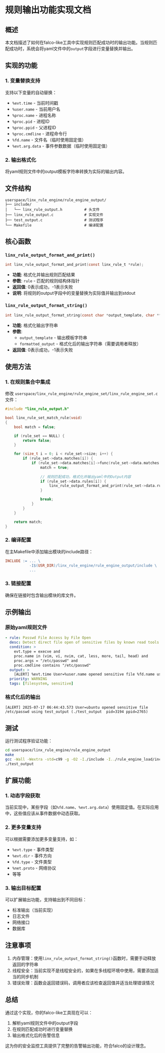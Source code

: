 # 规则输出功能实现文档

## 概述

本文档描述了如何在falco-like工具中实现规则匹配成功时的输出功能。当规则匹配成功时，系统会将yaml文件中的`output`字段进行变量替换并输出。

## 实现的功能

### 1. 变量替换支持

支持以下变量的自动替换：
- `%evt.time` - 当前时间戳
- `%user.name` - 当前用户名
- `%proc.name` - 进程名称
- `%proc.pid` - 进程ID
- `%proc.ppid` - 父进程ID
- `%proc.cmdline` - 进程命令行
- `%fd.name` - 文件名（临时使用固定值）
- `%evt.arg.data` - 事件参数数据（临时使用固定值）

### 2. 输出格式化

将yaml规则文件中的output模板字符串转换为实际的输出内容。

## 文件结构

```
userspace/linx_rule_engine/rule_engine_output/
├── include/
│   └── linx_rule_output.h          # 头文件
├── linx_rule_output.c              # 实现文件
├── test_output.c                   # 测试程序
└── Makefile                        # 编译配置
```

## 核心函数

### `linx_rule_output_format_and_print()`

```c
int linx_rule_output_format_and_print(const linx_rule_t *rule);
```

- **功能**: 格式化并输出规则匹配结果
- **参数**: `rule` - 匹配的规则结构体指针
- **返回值**: 0表示成功，-1表示失败
- **说明**: 将规则的output字段中的变量替换为实际值并输出到stdout

### `linx_rule_output_format_string()`

```c
int linx_rule_output_format_string(const char *output_template, char **formatted_output);
```

- **功能**: 格式化输出字符串
- **参数**: 
  - `output_template` - 输出模板字符串
  - `formatted_output` - 格式化后的输出字符串（需要调用者释放）
- **返回值**: 0表示成功，-1表示失败

## 使用方法

### 1. 在规则集合中集成

修改 `userspace/linx_rule_engine/rule_engine_set/linx_rule_engine_set.c` 文件：

```c
#include "linx_rule_output.h"

bool linx_rule_set_match_rule(void)
{
    bool match = false;

    if (rule_set == NULL) {
        return false;
    }

    for (size_t i = 0; i < rule_set->size; i++) {
        if (rule_set->data.matches[i]) {
            if (rule_set->data.matches[i]->func(rule_set->data.matches[i]->context)) {
                match = true;
                
                // 规则匹配成功，格式化并输出yaml中的Output内容
                if (rule_set->data.rules[i]) {
                    linx_rule_output_format_and_print(rule_set->data.rules[i]);
                }

                break;
            }
        }
    }

    return match;
}
```

### 2. 编译配置

在主Makefile中添加输出模块的include路径：

```makefile
INCLUDE := ... \
           -I$(USR_DIR)/linx_rule_engine/rule_engine_output/include \
           ...
```

### 3. 链接配置

确保在链接时包含输出模块的库文件。

## 示例输出

### 原始yaml规则文件
```yaml
- rule: Passwd File Access by File Open
  desc: Detect direct file open of sensitive files by known read tools
  condition: >
    evt.type = execve and
    proc.name in (vim, vi, nvim, cat, less, more, tail, head) and
    proc.args = "/etc/passwd" and
    proc.cmdline contains "/etc/passwd"
  output: >
    [ALERT] %evt.time User=%user.name opened sensitive file %fd.name using %proc.name (%proc.cmdline pid=%proc.pid ppid=%proc.ppid)
  priority: WARNING
  tags: [filesystem, sensitive]
```

### 格式化后的输出
```
[ALERT] 2025-07-17 06:44:43.573 User=ubuntu opened sensitive file /etc/passwd using test_output (./test_output  pid=3194 ppid=2765)
```

## 测试

运行测试程序验证功能：

```bash
cd userspace/linx_rule_engine/rule_engine_output
make
gcc -Wall -Wextra -std=c99 -g -O2 -I./include -I../rule_engine_load/include test_output.c -L. -llinx_rule_output -o test_output
./test_output
```

## 扩展功能

### 1. 动态字段获取

当前实现中，某些字段（如`%fd.name`、`%evt.arg.data`）使用固定值。在实际应用中，这些值应该从事件数据中动态获取。

### 2. 更多变量支持

可以根据需要添加更多变量支持，如：
- `%evt.type` - 事件类型
- `%evt.dir` - 事件方向
- `%fd.type` - 文件类型
- `%net.proto` - 网络协议
- 等等

### 3. 输出目标配置

可以扩展输出功能，支持输出到不同目标：
- 标准输出（当前实现）
- 日志文件
- 网络接口
- 数据库

## 注意事项

1. 内存管理：使用`linx_rule_output_format_string()`函数时，需要手动释放返回的字符串
2. 线程安全：当前实现不是线程安全的，如果在多线程环境中使用，需要添加适当的同步机制
3. 错误处理：函数会返回错误码，调用者应该检查返回值并适当处理错误情况

## 总结

通过这个实现，你的falco-like工具现在可以：
1. 解析yaml规则文件中的output字段
2. 在规则匹配成功时进行变量替换
3. 输出格式化后的告警信息

这为你的安全监控工具提供了完整的告警输出功能，符合falco的设计理念。